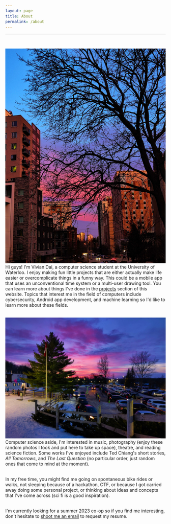 ```yaml
---
layout: page
title: About
permalink: /about
---
```

<hr><br>

![](./assets/images/about_1.jpg)
Hi guys! I'm Vivian Dai, a computer science student at the University of Waterloo. I enjoy making fun little projects that are either actually make life easier or overcomplicate things in a funny way. This could be a mobile app that uses an unconventional time system or a multi-user drawing tool. You can learn more about things I've done in the [projects](/projects) section of this website. Topics that interest me in the field of computers include cybersecurity, Android app development, and machine learning so I'd like to learn more about these fields. <br><br>

![](./assets/images/about_2.jpg)
Computer science aside, I'm interested in music, photography (enjoy these random photos I took and put here to take up space), theatre, and reading science fiction. Some works I've enjoyed include Ted Chiang's short stories, *All Tomorrows*, and *The Last Question* (no particular order, just random ones that come to mind at the moment). <br><br>

In my free time, you might find me going on spontaneous bike rides or walks, not sleeping because of a hackathon, CTF, or because I got carried away doing some personal project, or thinking about ideas and concepts that I've come across (sci fi is a good inspiration). <br><br>

I'm currently looking for a summer 2023 co-op so if you find me interesting, don't hesitate to [shoot me an email](mailto:vsqdai@uwaterloo.ca) to request my resume. <br><br>
